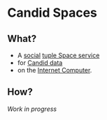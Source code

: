 # Candid Spaces

## What?

- A [social](https://en.wikipedia.org/wiki/Social_media) [tuple Space service](https://en.wikipedia.org/wiki/Tuple_space)
- for [Candid data](https://github.com/dfinity/candid)
- on the [Internet Computer](https://internetcomputer.org/).

## How?

_Work in progress_

